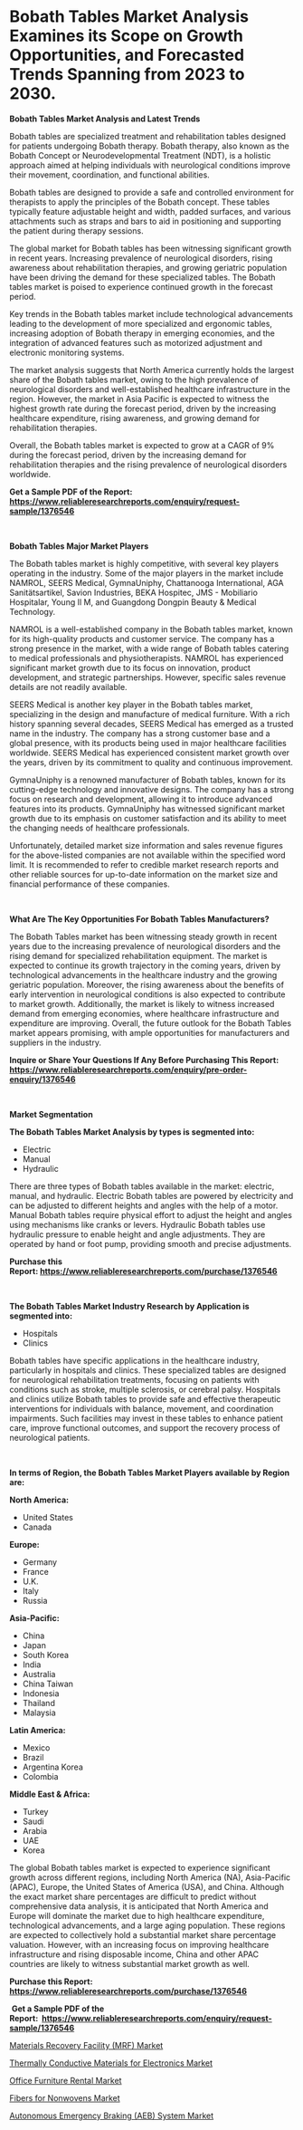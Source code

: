 <p><h1>Bobath Tables Market Analysis Examines its Scope on Growth Opportunities, and Forecasted Trends Spanning from 2023 to 2030.</h1></p><p><strong>Bobath Tables Market Analysis and Latest Trends</strong></p>
<p><p>Bobath tables are specialized treatment and rehabilitation tables designed for patients undergoing Bobath therapy. Bobath therapy, also known as the Bobath Concept or Neurodevelopmental Treatment (NDT), is a holistic approach aimed at helping individuals with neurological conditions improve their movement, coordination, and functional abilities.</p><p>Bobath tables are designed to provide a safe and controlled environment for therapists to apply the principles of the Bobath concept. These tables typically feature adjustable height and width, padded surfaces, and various attachments such as straps and bars to aid in positioning and supporting the patient during therapy sessions.</p><p>The global market for Bobath tables has been witnessing significant growth in recent years. Increasing prevalence of neurological disorders, rising awareness about rehabilitation therapies, and growing geriatric population have been driving the demand for these specialized tables. The Bobath tables market is poised to experience continued growth in the forecast period.</p><p>Key trends in the Bobath tables market include technological advancements leading to the development of more specialized and ergonomic tables, increasing adoption of Bobath therapy in emerging economies, and the integration of advanced features such as motorized adjustment and electronic monitoring systems.</p><p>The market analysis suggests that North America currently holds the largest share of the Bobath tables market, owing to the high prevalence of neurological disorders and well-established healthcare infrastructure in the region. However, the market in Asia Pacific is expected to witness the highest growth rate during the forecast period, driven by the increasing healthcare expenditure, rising awareness, and growing demand for rehabilitation therapies.</p><p>Overall, the Bobath tables market is expected to grow at a CAGR of 9% during the forecast period, driven by the increasing demand for rehabilitation therapies and the rising prevalence of neurological disorders worldwide.</p></p>
<p><strong>Get a Sample PDF of the Report:&nbsp; <a href="https://www.reliableresearchreports.com/enquiry/request-sample/1376546">https://www.reliableresearchreports.com/enquiry/request-sample/1376546</a></strong></p>
<p>&nbsp;</p>
<p><strong>Bobath Tables Major Market Players</strong></p>
<p><p>The Bobath tables market is highly competitive, with several key players operating in the industry. Some of the major players in the market include NAMROL, SEERS Medical, GymnaUniphy, Chattanooga International, AGA Sanitätsartikel, Savion Industries, BEKA Hospitec, JMS - Mobiliario Hospitalar, Young Il M, and Guangdong Dongpin Beauty & Medical Technology.</p><p>NAMROL is a well-established company in the Bobath tables market, known for its high-quality products and customer service. The company has a strong presence in the market, with a wide range of Bobath tables catering to medical professionals and physiotherapists. NAMROL has experienced significant market growth due to its focus on innovation, product development, and strategic partnerships. However, specific sales revenue details are not readily available.</p><p>SEERS Medical is another key player in the Bobath tables market, specializing in the design and manufacture of medical furniture. With a rich history spanning several decades, SEERS Medical has emerged as a trusted name in the industry. The company has a strong customer base and a global presence, with its products being used in major healthcare facilities worldwide. SEERS Medical has experienced consistent market growth over the years, driven by its commitment to quality and continuous improvement.</p><p>GymnaUniphy is a renowned manufacturer of Bobath tables, known for its cutting-edge technology and innovative designs. The company has a strong focus on research and development, allowing it to introduce advanced features into its products. GymnaUniphy has witnessed significant market growth due to its emphasis on customer satisfaction and its ability to meet the changing needs of healthcare professionals.</p><p>Unfortunately, detailed market size information and sales revenue figures for the above-listed companies are not available within the specified word limit. It is recommended to refer to credible market research reports and other reliable sources for up-to-date information on the market size and financial performance of these companies.</p></p>
<p>&nbsp;</p>
<p><strong>What Are The Key Opportunities For Bobath Tables Manufacturers?</strong></p>
<p><p>The Bobath Tables market has been witnessing steady growth in recent years due to the increasing prevalence of neurological disorders and the rising demand for specialized rehabilitation equipment. The market is expected to continue its growth trajectory in the coming years, driven by technological advancements in the healthcare industry and the growing geriatric population. Moreover, the rising awareness about the benefits of early intervention in neurological conditions is also expected to contribute to market growth. Additionally, the market is likely to witness increased demand from emerging economies, where healthcare infrastructure and expenditure are improving. Overall, the future outlook for the Bobath Tables market appears promising, with ample opportunities for manufacturers and suppliers in the industry.</p></p>
<p><strong>Inquire or Share Your Questions If Any Before Purchasing This Report: <a href="https://www.reliableresearchreports.com/enquiry/pre-order-enquiry/1376546">https://www.reliableresearchreports.com/enquiry/pre-order-enquiry/1376546</a></strong></p>
<p>&nbsp;</p>
<p><strong>Market Segmentation</strong></p>
<p><strong>The Bobath Tables Market Analysis by types is segmented into:</strong></p>
<p><ul><li>Electric</li><li>Manual</li><li>Hydraulic</li></ul></p>
<p><p>There are three types of Bobath tables available in the market: electric, manual, and hydraulic. Electric Bobath tables are powered by electricity and can be adjusted to different heights and angles with the help of a motor. Manual Bobath tables require physical effort to adjust the height and angles using mechanisms like cranks or levers. Hydraulic Bobath tables use hydraulic pressure to enable height and angle adjustments. They are operated by hand or foot pump, providing smooth and precise adjustments.</p></p>
<p><strong>Purchase this Report:&nbsp;<a href="https://www.reliableresearchreports.com/purchase/1376546">https://www.reliableresearchreports.com/purchase/1376546</a></strong></p>
<p>&nbsp;</p>
<p><strong>The Bobath Tables Market Industry Research by Application is segmented into:</strong></p>
<p><ul><li>Hospitals</li><li>Clinics</li></ul></p>
<p><p>Bobath tables have specific applications in the healthcare industry, particularly in hospitals and clinics. These specialized tables are designed for neurological rehabilitation treatments, focusing on patients with conditions such as stroke, multiple sclerosis, or cerebral palsy. Hospitals and clinics utilize Bobath tables to provide safe and effective therapeutic interventions for individuals with balance, movement, and coordination impairments. Such facilities may invest in these tables to enhance patient care, improve functional outcomes, and support the recovery process of neurological patients.</p></p>
<p>&nbsp;</p>
<p><strong>In terms of Region, the Bobath Tables Market Players available by Region are:</strong></p>
<p>
    <p> <strong> North America: </strong>
        <ul>
            <li>United States</li>
            <li>Canada</li>
        </ul>
        </p> 
    <p> <strong> Europe: </strong>
        <ul>
            <li>Germany</li>
            <li>France</li>
            <li>U.K.</li>
            <li>Italy</li>
            <li>Russia</li>
        </ul>
        </p> 
    <p> <strong> Asia-Pacific: </strong>
        <ul>
            <li>China</li>
            <li>Japan</li>
            <li>South Korea</li>
            <li>India</li>
            <li>Australia</li>
            <li>China Taiwan</li>
            <li>Indonesia</li>
            <li>Thailand</li>
            <li>Malaysia</li>
        </ul>
        </p> 
    <p> <strong> Latin America: </strong>
        <ul>
            <li>Mexico</li>
            <li>Brazil</li>
            <li>Argentina Korea</li>
            <li>Colombia</li>
        </ul>
        </p> 
    <p> <strong> Middle East & Africa: </strong>
        <ul>
            <li>Turkey</li>
            <li>Saudi</li>
            <li>Arabia</li>
            <li>UAE</li>
            <li>Korea</li>
        </ul>
    </p>
    </p>
<p><p>The global Bobath tables market is expected to experience significant growth across different regions, including North America (NA), Asia-Pacific (APAC), Europe, the United States of America (USA), and China. Although the exact market share percentages are difficult to predict without comprehensive data analysis, it is anticipated that North America and Europe will dominate the market due to high healthcare expenditure, technological advancements, and a large aging population. These regions are expected to collectively hold a substantial market share percentage valuation. However, with an increasing focus on improving healthcare infrastructure and rising disposable income, China and other APAC countries are likely to witness substantial market growth as well.</p></p>
<p><strong>Purchase this Report: <a href="https://www.reliableresearchreports.com/purchase/1376546">https://www.reliableresearchreports.com/purchase/1376546</a></strong></p>
<p>&nbsp;<strong>Get a Sample PDF of the Report:&nbsp;&nbsp;<a href="https://www.reliableresearchreports.com/enquiry/request-sample/1376546">https://www.reliableresearchreports.com/enquiry/request-sample/1376546</a></strong></p>
<p><strong></strong></p>
<p><p><a href="https://github.com/WillieWoodard/Market-Research-Report-List-1/blob/main/materials-recovery-facility-mrf-market.md">Materials Recovery Facility (MRF) Market</a></p><p><a href="https://www.linkedin.com/pulse/thermally-conductive-materials-electronics-market-share-amp-rfzke/">Thermally Conductive Materials for Electronics Market</a></p><p><a href="https://github.com/PeterParrish5/Market-Research-Report-List-1/blob/main/office-furniture-rental-market.md">Office Furniture Rental Market</a></p><p><a href="https://www.linkedin.com/pulse/fibers-nonwovens-market-share-amp-new-trends-analysis-report-type-vftie/">Fibers for Nonwovens Market</a></p><p><a href="https://medium.com/@shiv151299/autonomous-emergency-braking-aeb-system-market-furnishes-information-on-market-share-market-ba6c19d8904c">Autonomous Emergency Braking (AEB) System Market</a></p></p>